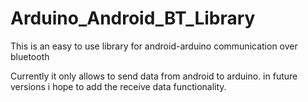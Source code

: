 # Arduino_Android_BT_Library
This is an easy to use library for android-arduino communication over bluetooth

Currently it only allows to send data from android to arduino. in future versions i hope to add the receive data functionality.
